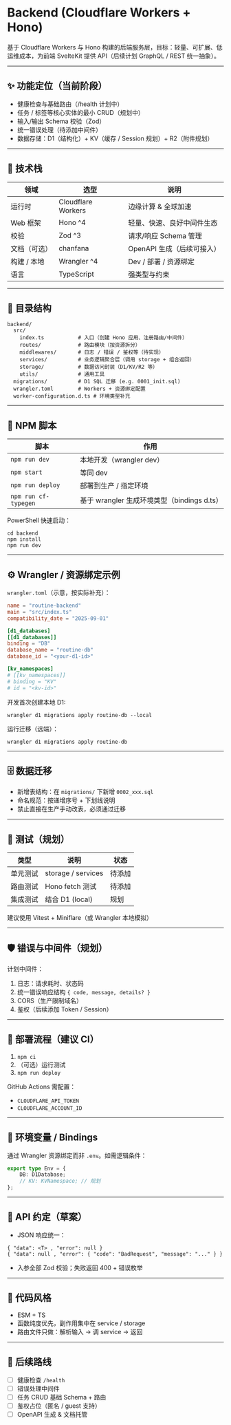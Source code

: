 # Backend (Cloudflare Workers + Hono)

基于 Cloudflare Workers 与 Hono 构建的后端服务层，目标：轻量、可扩展、低运维成本，为前端 SvelteKit 提供 API（后续计划 GraphQL / REST 统一抽象）。

---

## ✨ 功能定位（当前阶段）

- 健康检查与基础路由（/health 计划中）
- 任务 / 标签等核心实体的最小 CRUD（规划中）
- 输入/输出 Schema 校验（Zod）
- 统一错误处理（待添加中间件）
- 数据存储：D1（结构化）+ KV（缓存 / Session 规划）+ R2（附件规划）

---

## 🧩 技术栈

| 领域         | 选型               | 说明                       |
| ------------ | ------------------ | -------------------------- |
| 运行时       | Cloudflare Workers | 边缘计算 & 全球加速        |
| Web 框架     | Hono ^4            | 轻量、快速、良好中间件生态 |
| 校验         | Zod ^3             | 请求/响应 Schema 管理      |
| 文档（可选） | chanfana           | OpenAPI 生成（后续可接入） |
| 构建 / 本地  | Wrangler ^4        | Dev / 部署 / 资源绑定      |
| 语言         | TypeScript         | 强类型与约束               |

---

## 📁 目录结构

```
backend/
  src/
    index.ts           # 入口（创建 Hono 应用、注册路由/中间件）
    routes/            # 路由模块（按资源拆分）
    middlewares/       # 日志 / 错误 / 鉴权等（待实现）
    services/          # 业务逻辑聚合层（调用 storage + 组合返回）
    storage/           # 数据访问封装（D1/KV/R2 等）
    utils/             # 通用工具
  migrations/          # D1 SQL 迁移 (e.g. 0001_init.sql)
  wrangler.toml        # Workers + 资源绑定配置
  worker-configuration.d.ts # 环境类型补充
```

---

## 🔧 NPM 脚本

| 脚本                 | 作用                                        |
| -------------------- | ------------------------------------------- |
| `npm run dev`        | 本地开发（wrangler dev）                    |
| `npm start`          | 等同 dev                                    |
| `npm run deploy`     | 部署到生产 / 指定环境                       |
| `npm run cf-typegen` | 基于 wrangler 生成环境类型（bindings d.ts） |

PowerShell 快速启动：

```pwsh
cd backend
npm install
npm run dev
```

---

## ⚙️ Wrangler / 资源绑定示例

`wrangler.toml`（示意，按实际补充）：

```toml
name = "routine-backend"
main = "src/index.ts"
compatibility_date = "2025-09-01"

[d1_databases]
[[d1_databases]]
binding = "DB"
database_name = "routine-db"
database_id = "<your-d1-id>"

[kv_namespaces]
# [[kv_namespaces]]
# binding = "KV"
# id = "<kv-id>"
```

开发首次创建本地 D1:

```pwsh
wrangler d1 migrations apply routine-db --local
```

运行迁移（远端）：

```pwsh
wrangler d1 migrations apply routine-db
```

---

## 🗄️ 数据迁移

- 新增表结构：在 `migrations/` 下新增 `0002_xxx.sql`
- 命名规范：按递增序号 + 下划线说明
- 禁止直接在生产手动改表，必须通过迁移

---

## 🧪 测试（规划）

| 类型     | 说明               | 状态   |
| -------- | ------------------ | ------ |
| 单元测试 | storage / services | 待添加 |
| 路由测试 | Hono fetch 测试    | 待添加 |
| 集成测试 | 结合 D1 (local)    | 规划   |

建议使用 Vitest + Miniflare（或 Wrangler 本地模拟）

---

## 🛡️ 错误与中间件（规划）

计划中间件：

1. 日志：请求耗时、状态码
2. 统一错误响应结构 `{ code, message, details? }`
3. CORS（生产限制域名）
4. 鉴权（后续添加 Token / Session）

---

## 🚀 部署流程（建议 CI）

1. `npm ci`
2. （可选）运行测试
3. `npm run deploy`

GitHub Actions 需配置：

- `CLOUDFLARE_API_TOKEN`
- `CLOUDFLARE_ACCOUNT_ID`

---

## 🔐 环境变量 / Bindings

通过 Wrangler 资源绑定而非 `.env`。如需逻辑条件：

```ts
export type Env = {
	DB: D1Database;
	// KV: KVNamespace; // 规划
};
```

---

## 📑 API 约定（草案）

- JSON 响应统一：

```jsonc
{ "data": <T> , "error": null }
{ "data": null , "error": { "code": "BadRequest", "message": "..." } }
```

- 入参全部 Zod 校验；失败返回 400 + 错误枚举

---

## 🧱 代码风格

- ESM + TS
- 函数纯度优先，副作用集中在 service / storage
- 路由文件只做：解析输入 -> 调 service -> 返回

---

## 🧩 后续路线

- [ ] 健康检查 `/health`
- [ ] 错误处理中间件
- [ ] 任务 CRUD 基础 Schema + 路由
- [ ] 鉴权占位（匿名 / guest 支持）
- [ ] OpenAPI 生成 & 文档托管
